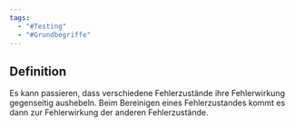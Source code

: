 ```yaml
---
tags:
  - "#Testing"
  - "#Grundbegriffe"
---
```

## Definition 
Es kann passieren, dass verschiedene Fehlerzustände ihre Fehlerwirkung gegenseitig aushebeln. Beim Bereinigen eines Fehlerzustandes kommt es dann zur Fehlerwirkung der anderen Fehlerzustände.
